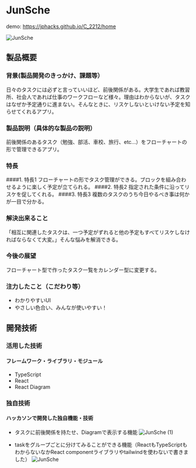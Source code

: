 # JunSche
demo: https://jphacks.github.io/C_2212/home

![JunSche](https://user-images.githubusercontent.com/83483589/197318465-6abdd16f-013c-44b0-8696-48eada55c5fb.png)


## 製品概要
### 背景(製品開発のきっかけ、課題等）
日々のタスクには必ずと言っていいほど、前後関係がある。大学生であれば教習所、社会人であれば仕事のワークフローなど様々。理由はわからないが、タスクはなぜか予定通りに進まない。そんなときに、リスケしないといけない予定を知らせてくれるアプリ。

### 製品説明（具体的な製品の説明）
前後関係のあるタスク（勉強、部活、車校、旅行、etc...）をフローチャートの形で管理できるアプリ。 
### 特長
####1. 特長1
フローチャートの形でタスク管理ができる。ブロックを組み合わせるように楽しく予定が立てられる。
####2. 特長2
指定された条件に沿ってリスケを促してくれる。
####3. 特長3
複数のタスクのうち今日やるべき事は何かが一目で分かる。


### 解決出来ること
「相互に関連したタスクは、一つ予定がずれると他の予定もすべてリスケしなければならなくて大変。」そんな悩みを解消できる。

### 今後の展望
フローチャート型で作ったタスク一覧をカレンダー型に変更する。

### 注力したこと（こだわり等）
* わかりやすいUI
* やさしい色合い、みんなが使いやすい！

## 開発技術
### 活用した技術

#### フレームワーク・ライブラリ・モジュール
* TypeScript
* React 
* React Diagram 


### 独自技術
#### ハッカソンで開発した独自機能・技術
- タスクに前後関係を持たせ、Diagramで表示する機能
![JunSche (1)](https://user-images.githubusercontent.com/83483589/197318958-92d94f3d-cdd2-46e1-9e07-1af6bf24fa6c.png)

- taskをグループごとに分けてみることができる機能（ReactもTypeScriptもわからないなかReact componentライブラリやtailwindを使わないで書きました）
![JunSche](https://user-images.githubusercontent.com/83483589/197318465-6abdd16f-013c-44b0-8696-48eada55c5fb.png)
